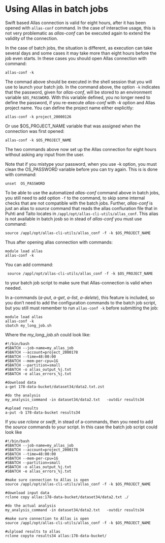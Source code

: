 # Using Allas in batch jobs

Swift based Allas connection is valid for eight hours, after it has been opened with `allas-conf` command.
In the case of interactive usage, this is not very problematic as _allas-conf_ can be executed again to 
extend the validity of the connection.

In the case of batch jobs, the situation is different, as execution can take several days and some cases 
it may take more than eight hours before the job even starts. In these cases you should open Allas connection 
with command:
```text
allas-conf -k 
```
The commad above should be executed in the shell session that you will use to launch your batch job.
In the command above, the option `-k` indicates that the password, given for _allas-conf_, will be 
stored to an environment variable `$OS_PASSWORD`. With this variable defined, you no longer need to 
define the password, if you re-execute _allas-conf_ with _-k_ option and  Allas project name. 
You can define the project name either explicitly:
```text  
allas-conf -k project_20000126
```
Or use $OS_PROJECT_NAME variable that was assigned when the connection was first opened:
```text
allas-conf -k $OS_PROJECT_NAME
```
The two commands above now set up the Allas connection for eight hours without asking any input from the user.

Note that if you mistype your password, when you use -k option, you must clean the OS_PASSWORD variable before 
you can try again. This is is done with command:
```text
unset  OS_PASSWORD
```
To be able to use the automatized _allas-conf_ command above in batch jobs, you still need to add option `-f` to the 
command, to skip some internal checks that are not compatible with the batch jobs. 
Further, _allas-conf_ is just an alias to _source_ command that reads the allas confiuration file that in 
Puhti and Taito locates in `/appl/opt/allas-cli-utils/allas_conf`. This alias is not available in batch josb 
so in stead of _allas-conf_ you must use command:
```text
source /appl/opt/allas-cli-utils/allas_conf -f -k $OS_PROJECT_NAME
```
Thus after opening allas connection with commands:
```text
module load allas
allas-conf -k
```
You can add command:
```text
 source /appl/opt/allas-cli-utils/allas_conf -f -k $OS_PROJECT_NAME
```
to your batch job script to make sure that Allas-connection is valid when needed. 

In a-commands (_a-put_, _a-get_, _a-list_, _a-delete_), this feature is included, so you don’t need to add the 
configuration  commands to the batch job script, but you still must remember to run  `allas-conf -k` before 
submitting the job:
```text
module load allas
allas-conf -k
sbatch my_long_job.sh
```
Where the _my_long_job.sh_ could look like:

```text
#!/bin/bash
#SBATCH --job-name=my_allas_job
#SBATCH --account=project_2000178
#SBATCH --time=48:00:00
#SBATCH --mem-per-cpu=1G
#SBATCH --partition=small
#SBATCH -o allas_output_%j.txt
#SBATCH -e allas_errors_%j.txt

#download data
a-get 178-data-bucket/dataset34/data2.txt.zst

#do the analysis
my_analysis_command -in dataset34/data2.txt   -outdir results34

#upload results
a-put -b 178-data-bucket results34
```

If you use _rclone_ or _swift_, in stead of a-commands, then you need to add the _source_ commands to your script. In this case 
the batch job script could look like

```text
#!/bin/bash
#SBATCH --job-name=my_allas_job
#SBATCH --account=project_2000178
#SBATCH --time=48:00:00
#SBATCH --mem-per-cpu=1G
#SBATCH --partition=small
#SBATCH -o allas_output_%j.txt
#SBATCH -e allas_errors_%j.txt

#make sure connection to Allas is open
source /appl/opt/allas-cli-utils/allas_conf -f -k $OS_PROJECT_NAME

#download input data
rclone copy allas:178-data-bucket/dataset34/data2.txt ./

#do the actual analysis
my_analysis_command -in dataset34/data2.txt   -outdir results34

#make sure connection to Allas is open
source /appl/opt/allas-cli-utils/allas_conf -f -k $OS_PROJECT_NAME

#ulpload results to allas
rclone copyto results34 allas:178-data-bucket/
```
